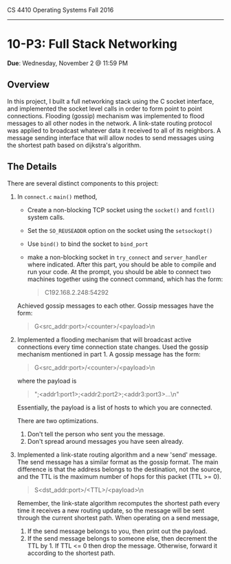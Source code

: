 CS 4410 Operating Systems Fall 2016
___

10-P3: Full Stack Networking
=====================

**Due**: Wednesday, November 2 @ 11:59 PM

Overview
--------

In this project, I built a full networking stack using the C socket interface, and implemented the socket level calls in order to form point to point connections. 
Flooding (gossip) mechanism was implemented to flood messages to all other nodes in the network. A link-state
routing protocol was applied to broadcast whatever data it received to all of its neighbors. A message sending interface that will allow nodes to send messages using the shortest path based on dijkstra's algorithm.


The Details
-----------

There are several distinct components to this project:
    
1. In `connect.c` `main()` method, 
        
    * Create a non-blocking TCP socket using the `socket()` and
      `fcntl()` system calls.
    * Set the `SO_REUSEADDR` option on the socket using the
      `setsockopt()`
    * Use `bind()` to bind the socket to `bind_port`
    * make a non-blocking socket in `try_connect` and `server_handler` 
      where indicated. After this part, you should be able to compile 
      and run your code.  At the prompt, you should be able to connect 
      two machines together using the connect command, which has the form:
        
        > C192.168.2.248:54292
        
    Achieved gossip messages to each other. Gossip messages have the form:
            
    > G&lt;src_addr:port&gt;/&lt;counter&gt;/&lt;payload&gt;\n



3. Implemented a flooding mechanism that will broadcast active connections 
every time connection state changes. Used the gossip mechanism mentioned in 
part 1. A gossip message has the form:

    > G&lt;src_addr:port&gt;/&lt;counter&gt;/&lt;payload&gt;\n

    where the payload is

    > ";&lt;addr1:port1&gt;;&lt;addr2:port2&gt;;&lt;addr3:port3&gt;...\n"

    Essentially, the payload is a list of hosts to which you are
    connected. 

    There are two optimizations.

    1. Don't tell the person who sent you the message.
    2. Don't spread around messages you have seen already.


4. Implemented a link-state routing algorithm and a
new 'send' message. The send message has a similar format as the
gossip format. The main difference is that the address belongs to the
destination, not the source, and the TTL is the maximum number of hops
for this packet (TTL >= 0).

    > S&lt;dst_addr:port&gt;/&lt;TTL&gt;/&lt;payload&gt;\n

    Remember, the link-state algorithm recomputes the shortest path
    every time it receives a new routing update, so the message will
    be sent through the current shortest path. When operating on a
    send message, 
    1. If the send message belongs to you, then print out the payload.
    2. If the send message belongs to someone else, then decrement the
    TTL by 1. If TTL <= 0 then drop the message. Otherwise, forward it
    according to the shortest path.





